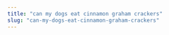 ```yaml
---
title: "can my dogs eat cinnamon graham crackers"
slug: "can-my-dogs-eat-cinnamon-graham-crackers"
---
```



